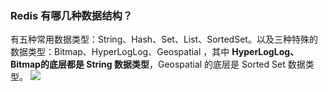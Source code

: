 ### Redis 有哪几种数据结构？
有五种常用数据类型：String、Hash、Set、List、SortedSet。以及三种特殊的数据类型：Bitmap、HyperLogLog、Geospatial ，其中 **HyperLogLog、Bitmap的底层都是 String 数据类型**，Geospatial 的底层是 Sorted Set 数据类型。
![](https://image-1307616428.cos.ap-beijing.myqcloud.com/Obsidian/202304201540398.png)
